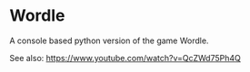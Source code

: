 # Wordle

A console based python version of the game Wordle.

See also: <https://www.youtube.com/watch?v=QcZWd75Ph4Q>
